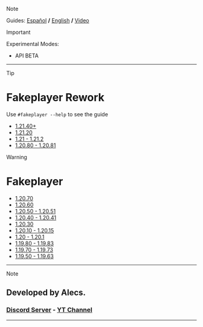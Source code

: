 > [!NOTE]
> Guides: [Español](/guides/ES.md) **/** [English](/guides/EN.md) **/** [Video](https://youtu.be/FMnSQ2R94PI)

> [!IMPORTANT]
> Experimental Modes:  
> - API BETA

---

> [!TIP]
> # Fakeplayer Rework
> Use `#fakeplayer --help` to see the guide
> - [1.21.40+](https://www.curseforge.com/minecraft-bedrock/scripts/fakeplayer/download/5852156)
> - [1.21.20](https://www.curseforge.com/minecraft-bedrock/scripts/fakeplayer/download/5626237)
> - [1.21 - 1.21.2](https://www.curseforge.com/minecraft-bedrock/scripts/fakeplayer/download/5441504)
> - [1.20.80 - 1.20.81](https://www.curseforge.com/minecraft-bedrock/scripts/fakeplayer/download/5393806)

> [!WARNING]
> # Fakeplayer
> - [1.20.70](https://www.mediafire.com/file/ux4aqssczlwl9cu/Fakeplayer_1.20.70.mcpack/file)
> - [1.20.60](https://www.mediafire.com/file/6szquispqc3hc9t/Fakeplayer_1.20.60.mcpack/file)
> - [1.20.50 - 1.20.51](https://www.mediafire.com/file/3zh0lpzczgb62st/Fakeplayer_1.20.50.mcpack/file)
> - [1.20.40 - 1.20.41](https://www.mediafire.com/file/p38nnpzv92xt745/Fakeplayer_1.20.40.mcpack/file)
> - [1.20.30](https://www.mediafire.com/file/i674gb2jixfbgw6/Fakeplayer_1.20.30.mcpack/file)
> - [1.20.10 - 1.20.15](https://www.mediafire.com/file/90orvm8v9rop1pj/Fakeplayer_1.20.10.mcpack/file)
> - [1.20 - 1.20.1](https://www.mediafire.com/file/z9xtd8f1ez7yiyp/Fakeplayer_1.20.mcpack/file)
> - [1.19.80 - 1.19.83](https://www.mediafire.com/file/qsf0xswv7duzgi3/Fakeplayer_1.19.80.mcpack/file)
> - [1.19.70 - 1.19.73](https://www.mediafire.com/file/7ppkbmo1kijz3ys/Fakeplayer+1.19.70.mcpack/file)
> - [1.19.50 - 1.19.63](https://www.mediafire.com/download/n6yr81m6z0r4392)

---
> [!NOTE]
> ## Developed by Alecs.
> ### [Discord Server](https://discord.gg/96Uyt3KWT5) **-** [YT Channel](https://www.youtube.com/@yosoyalexD)
---
